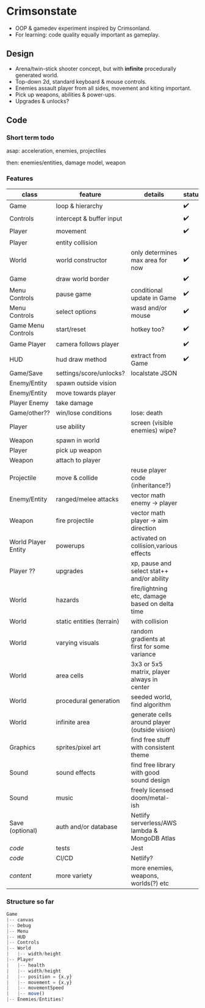 # Crimsonstate

- OOP &amp; gamedev experiment inspired by Crimsonland.
- For learning: code quality equally important as gameplay.

## Design

- Arena/twin-stick shooter concept, but with **infinite** procedurally generated world.
- Top-down 2d, standard keyboard & mouse controls.
- Enemies assault player from all sides, movement and kiting important.
- Pick up weapons, abilities & power-ups.
- Upgrades & unlocks?

## Code

### Short term todo

asap: acceleration, enemies, projectiles

then: enemies/entities, damage model, weapon

### Features

| class               | feature                   | details                                        | status             |
| ------------------- | ------------------------- | ---------------------------------------------- | ------------------ |
| Game                | loop & hierarchy          |                                                | :heavy_check_mark: |
| Controls            | intercept & buffer input  |                                                | :heavy_check_mark: |
| Player              | movement                  |                                                | :heavy_check_mark: |
| Player              | entity collision          |                                                |                    |
| World               | world constructor         | only determines max area for now               | :heavy_check_mark: |
| Game                | draw world border         |                                                | :heavy_check_mark: |
| Menu Controls       | pause game                | conditional update in Game                     | :heavy_check_mark: |
| Menu Controls       | select options            | wasd and/or mouse                              | :heavy_check_mark: |
| Game Menu Controls  | start/reset               | hotkey too?                                    | :heavy_check_mark: |
| Game Player         | camera follows player     |                                                | :heavy_check_mark: |
| HUD                 | hud draw method           | extract from Game                              | :heavy_check_mark: |
| Game/Save           | settings/score/unlocks?   | localstate JSON                                |                    |
| Enemy/Entity        | spawn outside vision      |                                                |                    |
| Enemy/Entity        | move towards player       |                                                |                    |
| Player Enemy        | take damage               |                                                |                    |
| Game/other??        | win/lose conditions       | lose: death                                    |                    |
| Player              | use ability               | screen (visible enemies) wipe?                 |                    |
| Weapon              | spawn in world            |                                                |                    |
| Player              | pick up weapon            |                                                |                    |
| Weapon              | attach to player          |                                                |                    |
| Projectile          | move & collide            | reuse player code (inheritance?)               |                    |
| Enemy/Entity        | ranged/melee attacks      | vector math enemy -> player                    |                    |
| Weapon              | fire projectile           | vector math player -> aim direction            |                    |
| World Player Entity | powerups                  | activated on collision,various effects         |                    |
| Player ??           | upgrades                  | xp, pause and select stat++ and/or ability     |                    |
| World               | hazards                   | fire/lightning etc, damage based on delta time |                    |
| World               | static entities (terrain) | with collision                                 |                    |
| World               | varying visuals           | random gradients at first for some variance    |                    |
| World               | area cells                | 3x3 or 5x5 matrix, player always in center     |                    |
| World               | procedural generation     | seeded world, find algorithm                   |                    |
| World               | infinite area             | generate cells around player (outside vision)  |                    |
| Graphics            | sprites/pixel art         | find free stuff with consistent theme          |                    |
| Sound               | sound effects             | find free library with good sound design       |                    |
| Sound               | music                     | freely licensed doom/metal-ish                 |                    |
| Save (optional)     | auth and/or database      | Netlify serverless/AWS lambda & MongoDB Atlas  |                    |
| _code_              | tests                     | Jest                                           |                    |
| _code_              | CI/CD                     | Netlify?                                       |                    |
| _content_           | more variety              | more enemies, weapons, worlds(?) etc           |                    |

### Structure so far

```js
Game
|-- canvas
|-- Debug
|-- Menu
|-- HUD
|-- Controls
|-- World
|   |-- width/height
|-- Player
|   |-- health
|   |-- width/height
|   |-- position = {x,y}
|   |-- movement = {x,y}
|   |-- movementSpeed
|   |-- move()
|-- Enemies/Entities?
```
